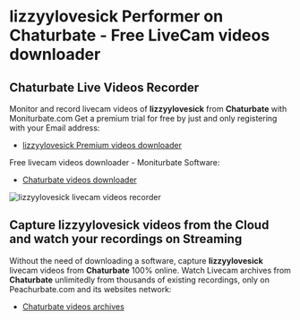 # lizzyylovesick Performer on Chaturbate - Free LiveCam videos downloader

## Chaturbate Live Videos Recorder

Monitor and record livecam videos of **lizzyylovesick** from **Chaturbate** with Moniturbate.com
Get a premium trial for free by just and only registering with your Email address:
* [lizzyylovesick Premium videos downloader](https://moniturbate.com/request-demo-licence-key.html)

Free livecam videos downloader - Moniturbate Software:
* [Chaturbate videos downloader](https://moniturbate.com/moniturbate-download-software.html)

![lizzyylovesick livecam videos recorder](https://peachurnet.com/templates/moniturbate-software.png)


## Capture lizzyylovesick videos from the Cloud and watch your recordings on Streaming

Without the need of downloading a software, capture **lizzyylovesick** livecam videos from **Chaturbate** 100% online.
Watch Livecam archives from **Chaturbate** unlimitedly from thousands of existing recordings, only on Peachurbate.com and its websites network:
* [Chaturbate videos archives](https://peachurnet.com/)